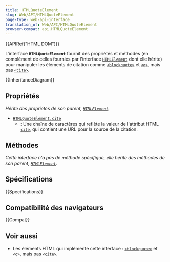 ```yaml
---
title: HTMLQuoteElement
slug: Web/API/HTMLQuoteElement
page-type: web-api-interface
translation_of: Web/API/HTMLQuoteElement
browser-compat: api.HTMLQuoteElement
---
```

{{APIRef("HTML DOM")}}

L'interface **`HTMLQuoteElement`** fournit des propriétés et méthodes (en complément de celles fournies par l'interface [`HTMLElement`](/fr/docs/Web/API/HTMLElement) dont elle hérite) pour manipuler les éléments de citation comme [`<blockquote>`](/fr/docs/Web/HTML/Element/blockquote) et [`<q>`](/fr/docs/Web/HTML/Element/q), mais pas [`<cite>`](/fr/docs/Web/HTML/Element/cite).

{{InheritanceDiagram}}

## Propriétés

_Hérite des propriétés de son parent, [`HTMLElement`](/fr/docs/Web/API/HTMLElement)._

- [`HTMLQuoteElement.cite`](/fr/docs/Web/API/HTMLQuoteElement/cite)
  - : Une chaîne de caractères qui reflète la valeur de l'attribut HTML [`cite`](/fr/docs/Web/HTML/Element/blockquote#attr-cite), qui contient une URL pour la source de la citation.

## Méthodes

_Cette interface n'a pas de méthode spécifique, elle hérite des méthodes de son parent, [`HTMLElement`](/fr/docs/Web/API/HTMLElement)._

## Spécifications

{{Specifications}}

## Compatibilité des navigateurs

{{Compat}}

## Voir aussi

- Les éléments HTML qui implémente cette interface&nbsp;: [`<blockquote>`](/fr/docs/Web/HTML/Element/blockquote) et [`<q>`](/fr/docs/Web/HTML/Element/q), mais pas [`<cite>`](/fr/docs/Web/HTML/Element/cite).
